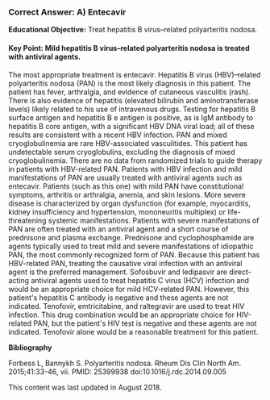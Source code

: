 
### Correct Answer: A) Entecavir 

**Educational Objective:** Treat hepatitis B virus–related polyarteritis nodosa.

#### **Key Point:** Mild hepatitis B virus–related polyarteritis nodosa is treated with antiviral agents.

The most appropriate treatment is entecavir. Hepatitis B virus (HBV)–related polyarteritis nodosa (PAN) is the most likely diagnosis in this patient. The patient has fever, arthralgia, and evidence of cutaneous vasculitis (rash). There is also evidence of hepatitis (elevated bilirubin and aminotransferase levels) likely related to his use of intravenous drugs. Testing for hepatitis B surface antigen and hepatitis B e antigen is positive, as is IgM antibody to hepatitis B core antigen, with a significant HBV DNA viral load; all of these results are consistent with a recent HBV infection. PAN and mixed cryoglobulinemia are rare HBV-associated vasculitides. This patient has undetectable serum cryoglobulins, excluding the diagnosis of mixed cryoglobulinemia. There are no data from randomized trials to guide therapy in patients with HBV-related PAN. Patients with HBV infection and mild manifestations of PAN are usually treated with antiviral agents such as entecavir. Patients (such as this one) with mild PAN have constitutional symptoms, arthritis or arthralgia, anemia, and skin lesions. More severe disease is characterized by organ dysfunction (for example, myocarditis, kidney insufficiency and hypertension, mononeuritis multiplex) or life-threatening systemic manifestations. Patients with severe manifestations of PAN are often treated with an antiviral agent and a short course of prednisone and plasma exchange.
Prednisone and cyclophosphamide are agents typically used to treat mild and severe manifestations of idiopathic PAN, the most commonly recognized form of PAN. Because this patient has HBV-related PAN, treating the causative viral infection with an antiviral agent is the preferred management.
Sofosbuvir and ledipasvir are direct-acting antiviral agents used to treat hepatitis C virus (HCV) infection and would be an appropriate choice for mild HCV-related PAN. However, this patient's hepatitis C antibody is negative and these agents are not indicated.
Tenofovir, emtricitabine, and raltegravir are used to treat HIV infection. This drug combination would be an appropriate choice for HIV-related PAN, but the patient's HIV test is negative and these agents are not indicated. Tenofovir alone would be a reasonable treatment for this patient.

**Bibliography**

Forbess L, Bannykh S. Polyarteritis nodosa. Rheum Dis Clin North Am. 2015;41:33-46, vii. PMID: 25399938 doi:10.1016/j.rdc.2014.09.005

This content was last updated in August 2018.